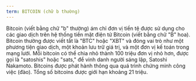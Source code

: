 ```yaml
---
term: BITCOIN (chữ b thường)
---
```


Bitcoin (viết bằng chữ "b" thường) ám chỉ đơn vị tiền tệ được sử dụng cho các giao dịch trên hệ thống tiền mặt điện tử Bitcoin (viết bằng chữ "B" hoa). Bitcoin thường được viết tắt là "BTC" hoặc "XBT" và đóng vai trò như một phương tiện giao dịch, một khoản lưu trữ giá trị, và một đơn vị kế toán trong mạng lưới. Mỗi bitcoin có thể chia nhỏ thành 100 triệu đơn vị nhỏ hơn, được gọi là "satoshis" hoặc "sats," để vinh danh người sáng lập, Satoshi Nakamoto. Bitcoins được phát hành thông qua quá trình chứng minh công việc (đào). Tổng số bitcoins được giới hạn khoảng 21 triệu.